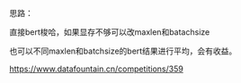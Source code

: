思路：

直接bert梭哈，如果显存不够可以改maxlen和batachsize

也可以不同maxlen和batchsize的bert结果进行平均，会有收益。

https://www.datafountain.cn/competitions/359